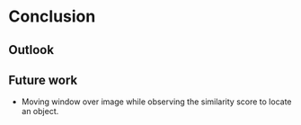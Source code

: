 # Conclusion

## Outlook

## Future work
- Moving window over image while observing the similarity score to locate an object.

